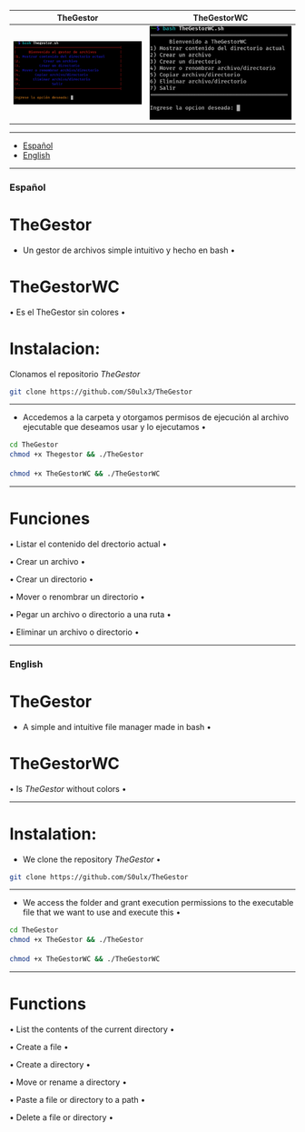 | TheGestor | TheGestorWC	|
| ------------  | ------------ |
|![f](https://github.com/S0ulx3/TheGestor/blob/main/TheGestor.png)|![f](https://github.com/S0ulx3/TheGestor/blob/main/TheGestorWC.png)

---------------------------------------------------------------------

- [Español](#español)
- [English](#english)

---------------------------------------------------------------------

### Español
# TheGestor 

- Un gestor de archivos simple intuitivo y hecho en bash •

# TheGestorWC

• Es el TheGestor sin colores •

# Instalacion:

Clonamos el repositorio *TheGestor* 

```bash
git clone https://github.com/S0ulx3/TheGestor
```

--------------------------------------------------------------------------------------------------------------------
- Accedemos a la carpeta y otorgamos permisos de ejecución al archivo ejecutable que deseamos usar y lo ejecutamos •
```bash
cd TheGestor
chmod +x Thegestor && ./TheGestor

chmod +x TheGestorWC && ./TheGestorWC
```
--------------------------------------------------------------------------------------------------------------------
# Funciones

• Listar el contenido del drectorio actual •

• Crear un archivo •

• Crear un directorio •

• Mover o renombrar un directorio •

• Pegar un archivo o directorio a una ruta •

• Eliminar un archivo o directorio •

--------------------------------------------------------

### English
# TheGestor
- A simple and intuitive file manager made in bash •

# TheGestorWC

• Is *TheGestor* without colors •

---------------------------------------------

# Instalation:
- We clone the repository *TheGestor* •
```bash
git clone https://github.com/S0ulx/TheGestor
```
---------------------------------------------
- We access the folder and grant execution permissions to the executable file that we want to use and execute this •
```bash
cd TheGestor
chmod +x TheGestor && ./TheGestor

chmod +x TheGestorWC && ./TheGestorWC
```
---------------------------------------------
# Functions

• List the contents of the current directory •

• Create a file •

• Create a directory •

• Move or rename a directory •

• Paste a file or directory to a path •

• Delete a file or directory •
